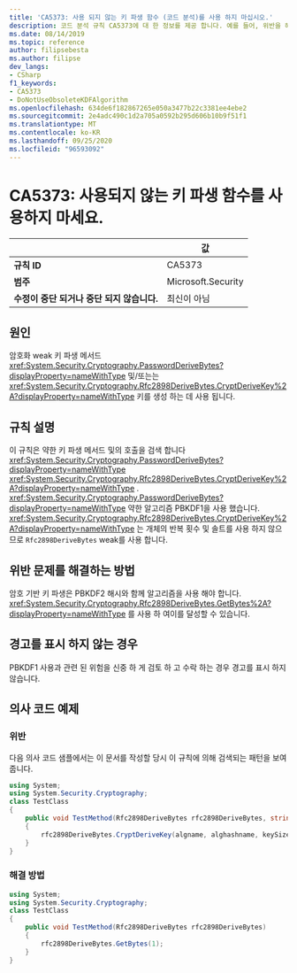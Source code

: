 ```yaml
---
title: 'CA5373: 사용 되지 않는 키 파생 함수 (코드 분석)를 사용 하지 마십시오.'
description: 코드 분석 규칙 CA5373에 대 한 정보를 제공 합니다. 예를 들어, 위반을 해결 하는 방법, 위반 하는 경우를 포함 합니다.
ms.date: 08/14/2019
ms.topic: reference
author: filipsebesta
ms.author: filipse
dev_langs:
- CSharp
f1_keywords:
- CA5373
- DoNotUseObsoleteKDFAlgorithm
ms.openlocfilehash: 634de6f182867265e050a3477b22c3381ee4ebe2
ms.sourcegitcommit: 2e4adc490c1d2a705a0592b295d606b10b9f51f1
ms.translationtype: MT
ms.contentlocale: ko-KR
ms.lasthandoff: 09/25/2020
ms.locfileid: "96593092"
---
```

# <a name="ca5373-do-not-use-obsolete-key-derivation-function"></a>CA5373: 사용되지 않는 키 파생 함수를 사용하지 마세요.

| | 값 |
|-|-|
| **규칙 ID** |CA5373|
| **범주** |Microsoft.Security|
| **수정이 중단 되거나 중단 되지 않습니다.** |최신이 아님|

## <a name="cause"></a>원인

암호화 weak 키 파생 메서드 <xref:System.Security.Cryptography.PasswordDeriveBytes?displayProperty=nameWithType> 및/또는는 <xref:System.Security.Cryptography.Rfc2898DeriveBytes.CryptDeriveKey%2A?displayProperty=nameWithType> 키를 생성 하는 데 사용 됩니다.

## <a name="rule-description"></a>규칙 설명

이 규칙은 약한 키 파생 메서드 및의 호출을 검색 합니다 <xref:System.Security.Cryptography.PasswordDeriveBytes?displayProperty=nameWithType> <xref:System.Security.Cryptography.Rfc2898DeriveBytes.CryptDeriveKey%2A?displayProperty=nameWithType> .
<xref:System.Security.Cryptography.PasswordDeriveBytes?displayProperty=nameWithType> 약한 알고리즘 PBKDF1을 사용 했습니다. <xref:System.Security.Cryptography.Rfc2898DeriveBytes.CryptDeriveKey%2A?displayProperty=nameWithType> 는 개체의 반복 횟수 및 솔트를 사용 하지 않으므로 `Rfc2898DeriveBytes` weak를 사용 합니다.

## <a name="how-to-fix-violations"></a>위반 문제를 해결하는 방법

암호 기반 키 파생은 PBKDF2 해시와 함께 알고리즘을 사용 해야 합니다. <xref:System.Security.Cryptography.Rfc2898DeriveBytes.GetBytes%2A?displayProperty=nameWithType> 를 사용 하 여이를 달성할 수 있습니다.

## <a name="when-to-suppress-warnings"></a>경고를 표시 하지 않는 경우

PBKDF1 사용과 관련 된 위험을 신중 하 게 검토 하 고 수락 하는 경우 경고를 표시 하지 않습니다.

## <a name="pseudo-code-examples"></a>의사 코드 예제

### <a name="violation"></a>위반

다음 의사 코드 샘플에서는 이 문서를 작성할 당시 이 규칙에 의해 검색되는 패턴을 보여 줍니다.

```csharp
using System;
using System.Security.Cryptography;
class TestClass
{
    public void TestMethod(Rfc2898DeriveBytes rfc2898DeriveBytes, string algname, string alghashname, int keySize, byte[] rgbIV)
    {
        rfc2898DeriveBytes.CryptDeriveKey(algname, alghashname, keySize, rgbIV);
    }
}
```

### <a name="solution"></a>해결 방법

```csharp
using System;
using System.Security.Cryptography;
class TestClass
{
    public void TestMethod(Rfc2898DeriveBytes rfc2898DeriveBytes)
    {
        rfc2898DeriveBytes.GetBytes(1);
    }
}
```
